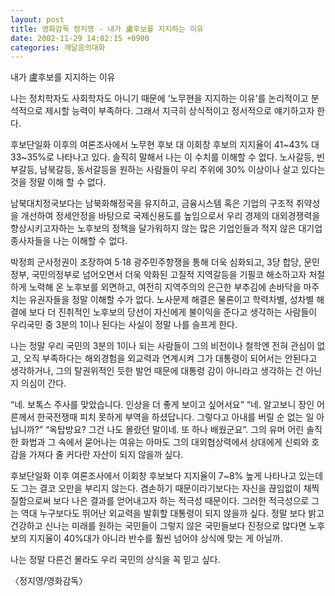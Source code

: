 ```yaml
---
layout: post
title: 영화감독 정지영 - 내가 盧후보를 지지하는 이유
date: 2002-11-29 14:02:15 +0900
categories: 깨달음의대화
---
```

내가 盧후보를 지지하는 이유
  

  

  
나는 정치학자도 사회학자도 아니기 때문에 ‘노무현을 지지하는 이유’를 논리적이고 분석적으로 제시할 능력이 부족하다. 그래서 지극히 상식적이고 정서적으로 얘기하고자 한다.
  

  

  
후보단일화 이후의 여론조사에서 노무현 후보 대 이회창 후보의 지지율이 41~43% 대 33~35%로 나타나고 있다. 솔직히 말해서 나는 이 수치를 이해할 수 없다. 노사갈등, 빈부갈등, 남북갈등, 동서갈등을 원하는 사람들이 우리 주위에 30% 이상이나 살고 있다는 것을 정말 이해 할 수 없다.
  

  

  
남북대치정국보다는 남북화해정국을 유지하고, 금융시스템 혹은 기업의 구조적 취약성을 개선하여 정세안정을 바탕으로 국제신용도를 높임으로서 우리 경제의 대외경쟁력을 향상시키고자하는 노후보의 정책을 달가워하지 않는 많은 기업인들과 적지 않은 대기업 종사자들을 나는 이해할 수 없다.
  

  

  
박정희 군사정권이 조장하여 5·18 광주민주항쟁을 통해 더욱 심화되고, 3당 합당, 문민정부, 국민의정부로 넘어오면서 더욱 악화된 고질적 지역갈등을 기필코 해소하고자 처절하게 노력해 온 노후보를 외면하고, 여전히 지역주의의 은근한 부추김에 손바닥을 마주치는 유권자들을 정말 이해할 수가 없다. 노사문제 해결은 물론이고 학력차별, 성차별 해결에 보다 더 진취적인 노후보의 당선이 자신에게 불이익을 준다고 생각하는 사람들이 우리국민 중 3분의 1이나 된다는 사실이 정말 나를 슬프게 한다.
  

  

  
나는 정말 우리 국민의 3분의 1이나 되는 사람들이 그의 비전이나 철학엔 전혀 관심이 없고, 오직 부족하다는 해외경험을 외교력과 연계시켜 그가 대통령이 되어서는 안된다고 생각하거나, 그의 탈권위적인 듯한 발언 때문에 대통령 감이 아니라고 생각하는 건 아닌지 의심이 간다.
  

  

  
“네. 보톡스 주사를 맞았습니다. 인상을 더 좋게 보이고 싶어서요” “네. 알고보니 장인 어른께서 한국전쟁때 피치 못하게 부역을 하셨답니다. 그렇다고 아내를 버릴 순 없는 일 아닙니까?” “옥탑방요? 그건 나도 몰랐던 말이네. 또 하나 배웠군요”. 그의 유머 어린 솔직한 화법과 그 속에서 묻어나는 여유는 아마도 그의 대외협상력에서 상대에게 신뢰와 호감을 가져다 줄 커다란 자산이 되지 않을까 싶다.
  

  

  
후보단일화 이후 여론조사에서 이회창 후보보다 지지율이 7~8% 높게 나타나고 있는데도 그는 결코 오만을 부리지 않는다. 겸손하기 때문이라기보다는 자신을 끊임없이 채찍질함으로써 보다 나은 결과를 얻어내고자 하는 적극성 때문이다. 그러한 적극성으로 그는 역대 누구보다도 뛰어난 외교력을 발휘할 대통령이 되지 않을까 싶다. 정말 보다 밝고 건강하고 신나는 미래를 원하는 국민들이 그렇지 않은 국민들보다 진정으로 많다면 노후보의 지지율이 40%대가 아니라 반수를 훨씬 넘어야 상식에 맞는 게 아닐까.
  

  

  
나는 정말 다른건 몰라도 우리 국민의 상식을 꼭 믿고 싶다.
  

  

  
〈정지영/영화감독〉